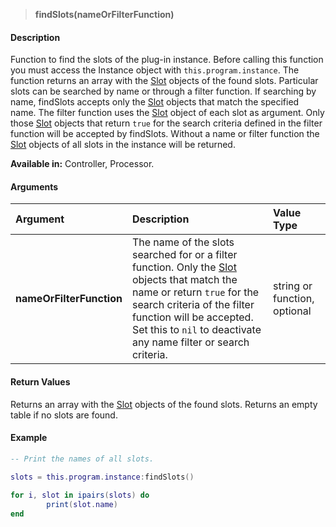 >**findSlots(nameOrFilterFunction)**

#### Description

Function to find the slots of the plug-in instance. Before calling this function you must access the Instance object with ``this.program.instance``. The function returns an array with the [Slot](./Slot.md) objects of the found slots. Particular slots can be searched by name or through a filter function. If searching by name, findSlots accepts only the [Slot](./Slot.md) objects that match the specified name. The filter function uses the [Slot](./Slot.md) object of each slot as argument. Only those [Slot](./Slot.md) objects that return ``true`` for the search criteria defined in the filter function will be accepted by findSlots. Without a name or filter function the [Slot](./Slot.md) objects of all slots in the instance will be returned.

**Available in:** Controller, Processor.

#### Arguments

|Argument|Description|Value Type|
|:-|:-|:-|
|**nameOrFilterFunction**|The name of the slots searched for or a filter function. Only the [Slot](./Slot.md) objects that match the name or return ``true`` for the search criteria of the filter function will be accepted. Set this to ``nil`` to deactivate any name filter or search criteria.|string or function, optional|

#### Return Values

Returns an array with the [Slot](./Slot.md) objects of the found slots. Returns an empty table if no slots are found.


#### Example

```lua
-- Print the names of all slots.

slots = this.program.instance:findSlots()
  
for i, slot in ipairs(slots) do
        print(slot.name)
end
```
